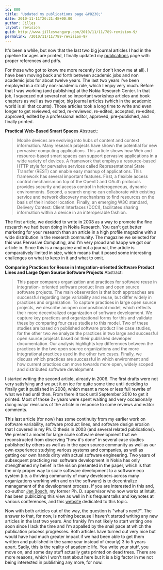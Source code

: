 ```yaml
---
id: 800
title: 'Updated my publications page &#8230;'
date: 2010-11-11T20:21:48+00:00
author: Jilles
layout: revision
guid: http://www.jillesvangurp.com/2010/11/11/789-revision-9/
permalink: /2010/11/11/789-revision-9/
---
```

It's been a while, but now that the last two big journal articles I had in the pipeline for ages are printed, I finally updated my <a href="http://www.jillesvangurp.com/publications/">publications</a> page with proper references and pdfs. 

For those who got to know me more recently (or don't know me at all). I have been moving back and forth between academic jobs and non academic jobs for about twelve years. The last two years I've been employed in a strictly non-academic role, which I enjoy very much. Before that I was working (and publishing) at the Nokia Research Center. In that job, I squeezed out several not so important workshop articles and book chapters as well as two major, big journal articles (which in the academic world is all that counts). Those articles took a long time to write and even longer to get reviewed, edited, re-reviewed, re-edited, accepted, re-edited, approved, edited by a professional editor, approved, pre-published, and finally printed. 

<strong>Practical Web-Based Smart Spaces</strong>
Abstract:
<blockquote>Mobile devices are evolving into hubs of content and context information. Many research projects have shown the potential for new pervasive computing applications. This article shows how Web and resource-based smart spaces can support pervasive applications in a wide variety of devices. A framework that employs a resource-based HTTP style for pervasive services called Representational State Transfer (REST) can enable easy mashup of applications. This framework has several important features. First, a flexible access control mechanism on top of the OpenID and OAuth protocols provides security and access control in heterogeneous, dynamic environments. Second, a search engine can collaborate with existing service and network discovery mechanisms to find resources on the basis of their indoor location. Finally, an emerging W3C standard, Delivery Context: Client Interfaces (DCCI), facilitates sharing information within a device in an interoperable fashion.</blockquote>

The first article, we decided to write in 2008 as a way to promote the fine research we had been doing in Nokia Research. You can't get better marketing for your research than an article in a high profile magazine with a wide distribution in the research community. The magazine we selected for this was Pervasive Computing, and I'm very proud and happy we got our article in. Since this is a magazine and not a journal, the article is comparatively limited in size, which means that it posed some interesting challenges on what to keep in it and what to omit. 

<strong>Comparing Practices for Reuse in Integration-oriented Software Product Lines and Large Open Source Software Projects</strong>
Abstract:

<blockquote>This paper compares organization and practices for software reuse in integration- oriented software product lines and open source software projects. The main observation is that both approaches are successful regarding large variability and reuse, but differ widely in practices and organization. To capture practices in large open source projects, we describe an open compositional model, which reflects their more decentralized organization of software development. We capture key practices and organizational forms for this and validate these by comparing four case studies to this model. Two of these studies are based on published software product line case studies, for the other two we analyze the practices in two large and successful open source projects based on their published developer documentation. Our analysis highlights key differences between the practices in the two open source organizations and the more integrational practices used in the other two cases. Finally, we discuss which practices are successful in which environment and how current practices can move towards more open, widely scoped and distributed software development.</blockquote>

I started writing the second article,  already in 2006. The first drafts were not very satisfying and we put it on ice for quite some time until deciding to finally get it published in 2008, which meant a more or less full rewrite of what we had until then. From there it took until September 2010 to get it printed. Most of those 2+ years were spent waiting and very occasionally doing major revisions of the article in response to some reviews and editor comments.  

This last article (for now) has some continuity from my earlier work on software variability, software product lines, and software design erosion that I covered in my Ph. D thesis in 2003 (and several related publications). We present a model for large scale software development that we reconstructed from observing "how it's done" in several case studies published by others as well as in the open source community as well as our own experience studying various systems and companies, as well as getting our own hands dirty with actual software engineering. Two years of subsequent practicing real software development in Nokia has only strengthened my belief in the vision presented in the paper, which is that the only proper way to scale software development to a software eco system (i.e. a thriving community of many developers across many organizations working with and on the software) is to decentralize management of the development process. If you are interested in this and, co-author <a href="http://www.janbosch.com">Jan Bosch</a>, my former Ph. D. supervisor who now works at Intuit, has been publicizing this view as well in his frequent talks and keynotes at various conferences, and this  <a href="http://www.software-ecosystems.com/Software_Ecosystems/Ecosystems.html">website</a> dedicated to this topic.

Now with both articles out of the way, the question is "what's next?". The answer to that, for now, is nothing because I haven't started writing any new articles in the last two years. And frankly I'm not likely to start writing one soon since I lack the time and I'm appalled by the snail pace at which the publication process progresses. Both articles have turned out very nice but would have had much greater impact if we had been able to get them written and published in the same year instead of (nearly) 3 to 5 years apart. Sadly, this is the reality of academic life. You write your stuff, you move on, and some day stuff actually gets printed on dead trees. There are more reasons, which I won't rant about here but it is a big factor in me not being interested in publishing any more, for now.